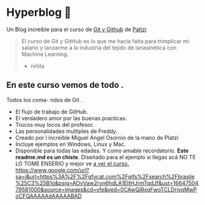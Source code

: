 # Hyperblog 💚
Un Blog increible para el curso de [Git y Github](http://https://platzi.com/cursos/git-github/ "Git y Github") de [Paltzi](http://platzi.com "Paltzi")
>El curso de Git y GitHub es lo que me hacia falta para trimplicar mi salario y lanzarme a la industria del tejido de lanasinética con Machine Learning.
>-  niñita

## En este curso vemos de todo .
Todos los coma- ndos de Git .
- El flujo de trabajo de GitHub.
- El verdadero amor por las buenas practicas.
- Trucos muy locos del profesor.
- Las personalidades multiples de Freddy.
- Creado por l increible Miguel Angel Osornio de la mano de Platzi
- Incluye ejemplos en Windows, Linux y Mac.
- Disponible para todas las edades.
Y como amable recordatorio. **Este readme.md es un chiste**. Diseñado para el ejemplo si llegas acá NO TE LO TOME ENSERIO y mejor ve [a ver el curso.](http://https://platzi.com/cursos/git-github/ "a ver el curso.")
https://www.google.com/url?sa=i&url=https%3A%2F%2Fgfycat.com%2Fgifs%2Fsearch%2Fbrasile%25C3%25B1o&psig=AOvVaw2ryn6hdLA1EItHJrmTqdJf&ust=1664750479581000&source=images&cd=vfe&ved=0CAwQjRxqFwoTCLDrjvqMwPoCFQAAAAAdAAAAABAD